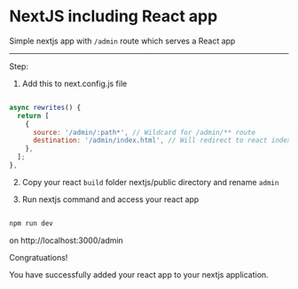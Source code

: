 # NextJS including React app

Simple nextjs app with `/admin` route which serves a React app

---

Step:

1. Add this to next.config.js file

```js

async rewrites() {
  return [
    {
      source: '/admin/:path*', // Wildcard for /admin/** route
      destination: '/admin/index.html', // Will redirect to react index.html file
    },
  ];
},

```

2. Copy your react `build` folder nextjs/public directory and rename `admin`


3. Run nextjs command and access your react app

```bash

npm run dev

```

on http://localhost:3000/admin

Congratuations!

You have successfully added your react app to your nextjs application.

